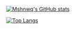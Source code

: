 [![Mshnwq's GitHub stats](https://github-readme-stats.vercel.app/api?username=faisalJAbushanab&count_private=false&show_icons=true&theme=radical)](https://github.com/anuraghazra/github-readme-stats)

[![Top Langs](https://github-readme-stats.vercel.app/api/top-langs/?username=faisalJAbushanab&layout=donut&show_icons=true&theme=radical&hide=qml,html,jupyter%20notebook,swift,kotlin)](https://github.com/anuraghazra/github-readme-stats)
